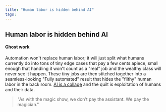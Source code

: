```yaml
---
title: "Human labor is hidden behind AI"
tags:
---
```


## Human labor is hidden behind AI

#### Ghost work

Automation won't replace human labor; it will just split what humans currently do into tons of tiny edge cases that pay a few cents apiece, small enough that handling it won't count as a "real" job and the wealthy class will never see it happen. These tiny jobs are then stitched together into a seamless-looking "Fully automated" result that hides the "filthy" human labor in the back room. [AI is a collage](notes/ai-is-a-collage) and the quilt is exploitation of humans and their data.

>"As with the magic show, we don’t pay the assistant. We pay the magician."